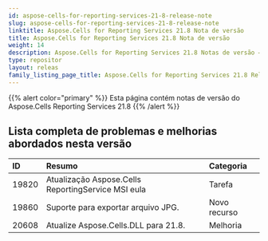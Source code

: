 ```yaml
---
id: aspose-cells-for-reporting-services-21-8-release-note
slug: aspose-cells-for-reporting-services-21-8-release-note
linktitle: Aspose.Cells for Reporting Services 21.8 Nota de versão
title: Aspose.Cells for Reporting Services 21.8 Nota de versão
weight: 14
description: Aspose.Cells for Reporting Services 21.8 Notas de versão – as últimas atualizações e correções
type: repositor
layout: releas
family_listing_page_title: Aspose.Cells for Reporting Services 21.8 Release Note
---
```

{{% alert color="primary" %}} 
Esta página contém notas de versão do Aspose.Cells Reporting Services 21.8
{{% /alert %}} 
##  **Lista completa de problemas e melhorias abordados nesta versão**
|**ID**|**Resumo**|**Categoria**|
| :- | :- | :- |
| 19820 |Atualização Aspose.Cells ReportingService MSI eula| Tarefa|
| 19860 |Suporte para exportar arquivo JPG.| Novo recurso|
| 20608 |Atualize Aspose.Cells.DLL para 21.8.| Melhoria|
